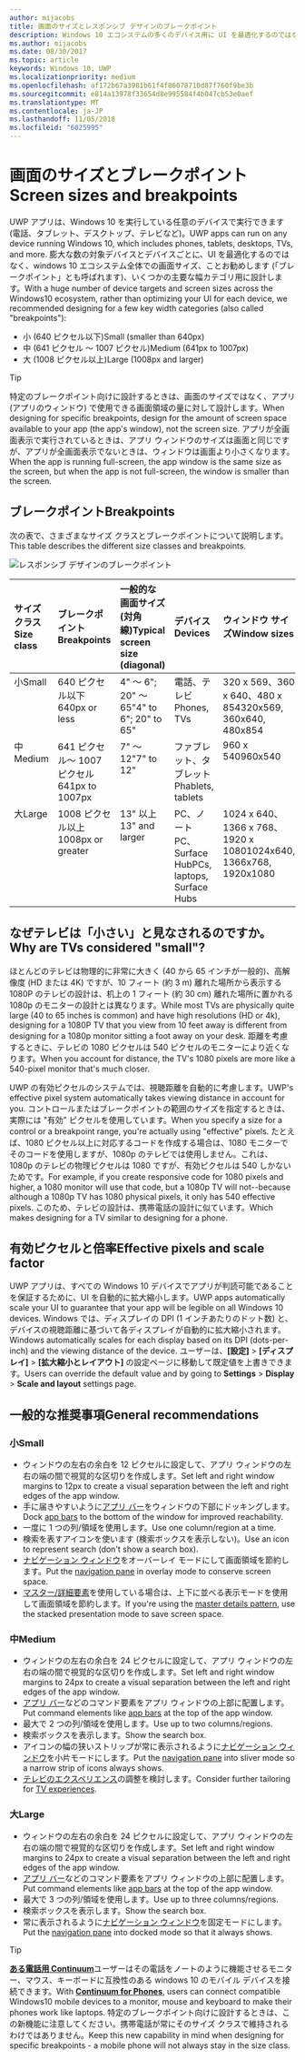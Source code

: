 ```yaml
---
author: mijacobs
title: 画面のサイズとレスポンシブ デザインのブレークポイント
description: Windows 10 エコシステムの多くのデバイス用に UI を最適化するのではなく、ブレークポイントと呼ばれるいくつかの主要な幅カテゴリ用に設計することをお勧めします。
ms.author: mijacobs
ms.date: 08/30/2017
ms.topic: article
keywords: Windows 10, UWP
ms.localizationpriority: medium
ms.openlocfilehash: af172b67a3981b61f4f86078710d87f760f9be3b
ms.sourcegitcommit: e814a13978f33654d8e995584f4b047cb53e0aef
ms.translationtype: MT
ms.contentlocale: ja-JP
ms.lasthandoff: 11/05/2018
ms.locfileid: "6025995"
---
```

#  <a name="screen-sizes-and-breakpoints"></a><span data-ttu-id="52e4f-104">画面のサイズとブレークポイント</span><span class="sxs-lookup"><span data-stu-id="52e4f-104">Screen sizes and breakpoints</span></span>

<span data-ttu-id="52e4f-105">UWP アプリは、Windows 10 を実行している任意のデバイスで実行できます (電話、タブレット、デスクトップ、テレビなど)。</span><span class="sxs-lookup"><span data-stu-id="52e4f-105">UWP apps can run on any device running Windows 10, which includes phones, tablets, desktops, TVs, and more.</span></span> <span data-ttu-id="52e4f-106">膨大な数の対象デバイスとデバイスごとに、UI を最適化するのではなく、windows 10 エコシステム全体での画面サイズ、ことお勧めします (「ブレークポイント」とも呼ばれます)、いくつかの主要な幅カテゴリ用に設計します。</span><span class="sxs-lookup"><span data-stu-id="52e4f-106">With a huge number of device targets and screen sizes across the Windows10 ecosystem, rather than optimizing your UI for each device, we recommended designing for a few key width categories (also called "breakpoints"):</span></span> 
- <span data-ttu-id="52e4f-107">小 (640 ピクセル以下)</span><span class="sxs-lookup"><span data-stu-id="52e4f-107">Small (smaller than 640px)</span></span>
- <span data-ttu-id="52e4f-108">中 (641 ピクセル ～ 1007 ピクセル)</span><span class="sxs-lookup"><span data-stu-id="52e4f-108">Medium (641px to 1007px)</span></span>
- <span data-ttu-id="52e4f-109">大 (1008 ピクセル以上)</span><span class="sxs-lookup"><span data-stu-id="52e4f-109">Large (1008px and larger)</span></span>

> [!TIP]
> <span data-ttu-id="52e4f-110">特定のブレークポイント向けに設計するときは、画面のサイズではなく、アプリ (アプリのウィンドウ) で使用できる画面領域の量に対して設計します。</span><span class="sxs-lookup"><span data-stu-id="52e4f-110">When designing for specific breakpoints, design for the amount of screen space available to your app (the app's window), not the screen size.</span></span> <span data-ttu-id="52e4f-111">アプリが全画面表示で実行されているときは、アプリ ウィンドウのサイズは画面と同じですが、アプリが全画面表示でないときは、ウィンドウは画面より小さくなります。</span><span class="sxs-lookup"><span data-stu-id="52e4f-111">When the app is running full-screen, the app window is the same size as the screen, but when the app is not full-screen, the window is smaller than the screen.</span></span>

## <a name="breakpoints"></a><span data-ttu-id="52e4f-112">ブレークポイント</span><span class="sxs-lookup"><span data-stu-id="52e4f-112">Breakpoints</span></span>
<span data-ttu-id="52e4f-113">次の表で、さまざまなサイズ クラスとブレークポイントについて説明します。</span><span class="sxs-lookup"><span data-stu-id="52e4f-113">This table describes the different size classes and breakpoints.</span></span>

![レスポンシブ デザインのブレークポイント](images/breakpoints/size-classes.svg)

<table>
<thead>
<tr class="header">
<th align="left"><span data-ttu-id="52e4f-115">サイズ クラス</span><span class="sxs-lookup"><span data-stu-id="52e4f-115">Size class</span></span></th>
<th align="left"><span data-ttu-id="52e4f-116">ブレークポイント</span><span class="sxs-lookup"><span data-stu-id="52e4f-116">Breakpoints</span></span></th>
<th align="left"><span data-ttu-id="52e4f-117">一般的な画面サイズ (対角線)</span><span class="sxs-lookup"><span data-stu-id="52e4f-117">Typical screen size (diagonal)</span></span></th>
<th align="left"><span data-ttu-id="52e4f-118">デバイス</span><span class="sxs-lookup"><span data-stu-id="52e4f-118">Devices</span></span></th>
<th align="left"><span data-ttu-id="52e4f-119">ウィンドウ サイズ</span><span class="sxs-lookup"><span data-stu-id="52e4f-119">Window sizes</span></span></th>
</tr>
</thead>
<tbody>
<tr class="even">
<td style="vertical-align:top;"><span data-ttu-id="52e4f-120">小</span><span class="sxs-lookup"><span data-stu-id="52e4f-120">Small</span></span></td>
<td style="vertical-align:top;"><span data-ttu-id="52e4f-121">640 ピクセル以下</span><span class="sxs-lookup"><span data-stu-id="52e4f-121">640px or less</span></span></td>
<td style="vertical-align:top;"><span data-ttu-id="52e4f-122">4&quot; ～ 6&quot;; 20&quot; ～ 65&quot;</span><span class="sxs-lookup"><span data-stu-id="52e4f-122">4&quot; to 6&quot;; 20&quot; to 65&quot;</span></span></td>
<td style="vertical-align:top;"><span data-ttu-id="52e4f-123">電話、テレビ</span><span class="sxs-lookup"><span data-stu-id="52e4f-123">Phones, TVs</span></span></td>
<td style="vertical-align:top;"><span data-ttu-id="52e4f-124">320 x 569、360 x 640、480 x 854</span><span class="sxs-lookup"><span data-stu-id="52e4f-124">320x569, 360x640, 480x854</span></span></td>
</tr>
<tr class="odd">
<td style="vertical-align:top;"><span data-ttu-id="52e4f-125">中</span><span class="sxs-lookup"><span data-stu-id="52e4f-125">Medium</span></span></td>
<td style="vertical-align:top;"><span data-ttu-id="52e4f-126">641 ピクセル～ 1007 ピクセル</span><span class="sxs-lookup"><span data-stu-id="52e4f-126">641px to 1007px</span></span></td>
<td style="vertical-align:top;"><span data-ttu-id="52e4f-127">7&quot; ～ 12&quot;</span><span class="sxs-lookup"><span data-stu-id="52e4f-127">7&quot; to 12&quot;</span></span></td>
<td style="vertical-align:top;"><span data-ttu-id="52e4f-128">ファブレット、タブレット</span><span class="sxs-lookup"><span data-stu-id="52e4f-128">Phablets, tablets</span></span></td>
<td style="vertical-align:top;"><span data-ttu-id="52e4f-129">960 x 540</span><span class="sxs-lookup"><span data-stu-id="52e4f-129">960x540</span></span></td>
</tr>
<tr class="even">
<td style="vertical-align:top;"><span data-ttu-id="52e4f-130">大</span><span class="sxs-lookup"><span data-stu-id="52e4f-130">Large</span></span></td>
<td style="vertical-align:top;"><span data-ttu-id="52e4f-131">1008 ピクセル以上</span><span class="sxs-lookup"><span data-stu-id="52e4f-131">1008px or greater</span></span></td>
<td style="vertical-align:top;"><span data-ttu-id="52e4f-132">13&quot; 以上</span><span class="sxs-lookup"><span data-stu-id="52e4f-132">13&quot; and larger</span></span></td>
<td style="vertical-align:top;"><span data-ttu-id="52e4f-133">PC、ノート PC、Surface Hub</span><span class="sxs-lookup"><span data-stu-id="52e4f-133">PCs, laptops, Surface Hubs</span></span></td>
<td style="vertical-align:top;"><span data-ttu-id="52e4f-134">1024 x 640、1366 x 768、1920 x 1080</span><span class="sxs-lookup"><span data-stu-id="52e4f-134">1024x640, 1366x768, 1920x1080</span></span></td>
</tr>
</tbody>
</table>

## <a name="why-are-tvs-considered-small"></a><span data-ttu-id="52e4f-135">なぜテレビは「小さい」と見なされるのですか。</span><span class="sxs-lookup"><span data-stu-id="52e4f-135">Why are TVs considered "small"?</span></span> 

<span data-ttu-id="52e4f-136">ほとんどのテレビは物理的に非常に大きく (40 から 65 インチが一般的)、高解像度 (HD または 4K) ですが、10 フィート (約 3 m) 離れた場所から表示する 1080P のテレビの設計は、机上の 1 フィート (約 30 cm) 離れた場所に置かれる 1080p のモニターの設計とは異なります。</span><span class="sxs-lookup"><span data-stu-id="52e4f-136">While most TVs are physically quite large (40 to 65 inches is common) and have high resolutions (HD or 4k), designing for a 1080P TV that you view from 10 feet away is different from designing for a 1080p monitor sitting a foot away on your desk.</span></span> <span data-ttu-id="52e4f-137">距離を考慮するときに、テレビの 1080 ピクセルは 540 ピクセルのモニターにより近くなります。</span><span class="sxs-lookup"><span data-stu-id="52e4f-137">When you account for distance, the TV's 1080 pixels are more like a 540-pixel monitor that's much closer.</span></span>

<span data-ttu-id="52e4f-138">UWP の有効ピクセルのシステムでは、視聴距離を自動的に考慮します。</span><span class="sxs-lookup"><span data-stu-id="52e4f-138">UWP's effective pixel system automatically takes viewing distance in account for you.</span></span> <span data-ttu-id="52e4f-139">コントロールまたはブレークポイントの範囲のサイズを指定するときは、実際には "有効" ピクセルを使用しています。</span><span class="sxs-lookup"><span data-stu-id="52e4f-139">When you specify a size for a control or a breakpoint range, you're actually using "effective" pixels.</span></span> <span data-ttu-id="52e4f-140">たとえば、1080 ピクセル以上に対応するコードを作成する場合は、1080 モニターでそのコードを使用しますが、1080p のテレビでは使用しません。これは、1080p のテレビの物理ピクセルは 1080 ですが、有効ピクセルは 540 しかないためです。</span><span class="sxs-lookup"><span data-stu-id="52e4f-140">For example, if you create responsive code for 1080 pixels and higher, a 1080 monitor will use that code, but a 1080p TV will not--because although a 1080p TV has 1080 physical pixels, it only has 540 effective pixels.</span></span> <span data-ttu-id="52e4f-141">このため、テレビの設計は、携帯電話の設計に似ています。</span><span class="sxs-lookup"><span data-stu-id="52e4f-141">Which makes designing for a TV similar to designing for a phone.</span></span>

## <a name="effective-pixels-and-scale-factor"></a><span data-ttu-id="52e4f-142">有効ピクセルと倍率</span><span class="sxs-lookup"><span data-stu-id="52e4f-142">Effective pixels and scale factor</span></span>

<span data-ttu-id="52e4f-143">UWP アプリは、すべての Windows 10 デバイスでアプリが判読可能であることを保証するために、UI を自動的に拡大縮小します。</span><span class="sxs-lookup"><span data-stu-id="52e4f-143">UWP apps automatically scale your UI to guarantee that your app will be legible on all Windows 10 devices.</span></span> <span data-ttu-id="52e4f-144">Windows では、ディスプレイの DPI (1 インチあたりのドット数) と、デバイスの視聴距離に基づいて各ディスプレイが自動的に拡大縮小されます。</span><span class="sxs-lookup"><span data-stu-id="52e4f-144">Windows automatically scales for each display based on its DPI (dots-per-inch) and the viewing distance of the device.</span></span> <span data-ttu-id="52e4f-145">ユーザーは、**[設定]** > **[ディスプレイ]** > **[拡大縮小とレイアウト]** の設定ページに移動して既定値を上書きできます。</span><span class="sxs-lookup"><span data-stu-id="52e4f-145">Users can override the default value and by going to **Settings** > **Display** > **Scale and layout** settings page.</span></span> 


## <a name="general-recommendations"></a><span data-ttu-id="52e4f-146">一般的な推奨事項</span><span class="sxs-lookup"><span data-stu-id="52e4f-146">General recommendations</span></span>

### <a name="small"></a><span data-ttu-id="52e4f-147">小</span><span class="sxs-lookup"><span data-stu-id="52e4f-147">Small</span></span>
- <span data-ttu-id="52e4f-148">ウィンドウの左右の余白を 12 ピクセルに設定して、アプリ ウィンドウの左右の端の間で視覚的な区切りを作成します。</span><span class="sxs-lookup"><span data-stu-id="52e4f-148">Set left and right window margins to 12px to create a visual separation between the left and right edges of the app window.</span></span>
- <span data-ttu-id="52e4f-149">手に届きやすいように[アプリ バー](../controls-and-patterns/app-bars.md)をウィンドウの下部にドッキングします。</span><span class="sxs-lookup"><span data-stu-id="52e4f-149">Dock [app bars](../controls-and-patterns/app-bars.md) to the bottom of the window for improved reachability.</span></span>
- <span data-ttu-id="52e4f-150">一度に 1 つの列/領域を使用します。</span><span class="sxs-lookup"><span data-stu-id="52e4f-150">Use one column/region at a time.</span></span>
- <span data-ttu-id="52e4f-151">検索を表すアイコンを使います (検索ボックスを表示しない)。</span><span class="sxs-lookup"><span data-stu-id="52e4f-151">Use an icon to represent search (don't show a search box).</span></span>
- <span data-ttu-id="52e4f-152">[ナビゲーション ウィンドウ](../controls-and-patterns/navigationview.md)をオーバーレイ モードにして画面領域を節約します。</span><span class="sxs-lookup"><span data-stu-id="52e4f-152">Put the [navigation pane](../controls-and-patterns/navigationview.md) in overlay mode to conserve screen space.</span></span>
- <span data-ttu-id="52e4f-153">[マスター/詳細要素](../controls-and-patterns/master-details.md)を使用している場合は、上下に並べる表示モードを使用して画面領域を節約します。</span><span class="sxs-lookup"><span data-stu-id="52e4f-153">If you're using the [master details pattern](../controls-and-patterns/master-details.md), use the stacked presentation mode to save screen space.</span></span>

### <a name="medium"></a><span data-ttu-id="52e4f-154">中</span><span class="sxs-lookup"><span data-stu-id="52e4f-154">Medium</span></span>
- <span data-ttu-id="52e4f-155">ウィンドウの左右の余白を 24 ピクセルに設定して、アプリ ウィンドウの左右の端の間で視覚的な区切りを作成します。</span><span class="sxs-lookup"><span data-stu-id="52e4f-155">Set left and right window margins to 24px to create a visual separation between the left and right edges of the app window.</span></span>
- <span data-ttu-id="52e4f-156">[アプリ バー](../controls-and-patterns/app-bars.md)などのコマンド要素をアプリ ウィンドウの上部に配置します。</span><span class="sxs-lookup"><span data-stu-id="52e4f-156">Put command elements like [app bars](../controls-and-patterns/app-bars.md) at the top of the app window.</span></span>
- <span data-ttu-id="52e4f-157">最大で 2 つの列/領域を使用します。</span><span class="sxs-lookup"><span data-stu-id="52e4f-157">Use up to two columns/regions.</span></span>
- <span data-ttu-id="52e4f-158">検索ボックスを表示します。</span><span class="sxs-lookup"><span data-stu-id="52e4f-158">Show the search box.</span></span>
- <span data-ttu-id="52e4f-159">アイコンの幅の狭いストリップが常に表示されるように[ナビゲーション ウィンドウ](../controls-and-patterns/navigationview.md)を小片モードにします。</span><span class="sxs-lookup"><span data-stu-id="52e4f-159">Put the [navigation pane](../controls-and-patterns/navigationview.md) into sliver mode so a narrow strip of icons always shows.</span></span>
- <span data-ttu-id="52e4f-160">[テレビのエクスペリエンス](http://go.microsoft.com/fwlink/?LinkId=760736)の調整を検討します。</span><span class="sxs-lookup"><span data-stu-id="52e4f-160">Consider further tailoring for [TV experiences](http://go.microsoft.com/fwlink/?LinkId=760736).</span></span>

### <a name="large"></a><span data-ttu-id="52e4f-161">大</span><span class="sxs-lookup"><span data-stu-id="52e4f-161">Large</span></span>
- <span data-ttu-id="52e4f-162">ウィンドウの左右の余白を 24 ピクセルに設定して、アプリ ウィンドウの左右の端の間で視覚的な区切りを作成します。</span><span class="sxs-lookup"><span data-stu-id="52e4f-162">Set left and right window margins to 24px to create a visual separation between the left and right edges of the app window.</span></span>
- <span data-ttu-id="52e4f-163">[アプリ バー](../controls-and-patterns/app-bars.md)などのコマンド要素をアプリ ウィンドウの上部に配置します。</span><span class="sxs-lookup"><span data-stu-id="52e4f-163">Put command elements like [app bars](../controls-and-patterns/app-bars.md) at the top of the app window.</span></span>
- <span data-ttu-id="52e4f-164">最大で 3 つの列/領域を使用します。</span><span class="sxs-lookup"><span data-stu-id="52e4f-164">Use up to three columns/regions.</span></span>
- <span data-ttu-id="52e4f-165">検索ボックスを表示します。</span><span class="sxs-lookup"><span data-stu-id="52e4f-165">Show the search box.</span></span>
- <span data-ttu-id="52e4f-166">常に表示されるように[ナビゲーション ウィンドウ](../controls-and-patterns/navigationview.md)を固定モードにします。</span><span class="sxs-lookup"><span data-stu-id="52e4f-166">Put the [navigation pane](../controls-and-patterns/navigationview.md) into docked mode so that it always shows.</span></span>

>[!TIP] 
> <span data-ttu-id="52e4f-167">[**ある電話用 Continuum**](http://go.microsoft.com/fwlink/p/?LinkID=699431)ユーザーはその電話をノートのように機能させるモニター、マウス、キーボードに互換性のある windows 10 のモバイル デバイスを接続できます。</span><span class="sxs-lookup"><span data-stu-id="52e4f-167">With [**Continuum for Phones**](http://go.microsoft.com/fwlink/p/?LinkID=699431), users can connect compatible Windows10 mobile devices to a monitor, mouse and keyboard to make their phones work like laptops.</span></span> <span data-ttu-id="52e4f-168">特定のブレークポイント向けに設計するときは、この新機能に注意してください。携帯電話が常にそのサイズ クラスで維持されるわけではありません。</span><span class="sxs-lookup"><span data-stu-id="52e4f-168">Keep this new capability in mind when designing for specific breakpoints - a mobile phone will not always stay in the size class.</span></span>


